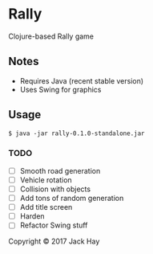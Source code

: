 # Rally

Clojure-based Rally game

## Notes
- Requires Java (recent stable version)
- Uses Swing for graphics

## Usage

```$ java -jar rally-0.1.0-standalone.jar```

### TODO
- [ ] Smooth road generation
- [ ] Vehicle rotation
- [ ] Collision with objects
- [ ] Add tons of random generation
- [ ] Add title screen
- [ ] Harden
- [ ] Refactor Swing stuff

Copyright © 2017 Jack Hay
